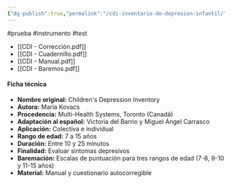```yaml
---
{"dg-publish":true,"permalink":"/cdi-inventario-de-depresion-infantil/"}
---
```



#prueba #instrumento #test 
- [[CDI - Corrección.pdf]]
- [[CDI - Cuadernillo.pdf]]
- [[CDI - Manual.pdf]]
- [[CDI - Baremos.pdf]]
#### Ficha técnica
- **Nombre original:** Children's Depression Inventory
- **Autora:** Maria Kovacs
- **Procedencia:** Multi-Health Systems, Toronto (Canadá)
- **Adaptación al español:** Victoria del Barrio y Miguel Ángel Carrasco
- **Aplicación:** Colectiva e individual
- **Rango de edad:** 7 a 15 años
- **Duración:** Entre 10 y 25 minutos
- **Finalidad:** Evaluar síntomas depresivos
- **Baremación:** Escalas de puntuación para tres rangos de edad (7-8, 9-10 y 11-15 años)
- **Material:** Manual y cuestionario autocorregible